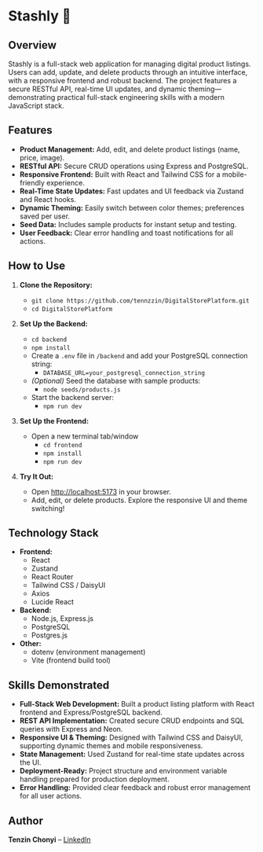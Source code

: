 # Stashly 🛒

## Overview

Stashly is a full-stack web application for managing digital product listings. Users can add, update, and delete products through an intuitive interface, with a responsive frontend and robust backend. The project features a secure RESTful API, real-time UI updates, and dynamic theming—demonstrating practical full-stack engineering skills with a modern JavaScript stack.

## Features

- **Product Management:** Add, edit, and delete product listings (name, price, image).
- **RESTful API:** Secure CRUD operations using Express and PostgreSQL.
- **Responsive Frontend:** Built with React and Tailwind CSS for a mobile-friendly experience.
- **Real-Time State Updates:** Fast updates and UI feedback via Zustand and React hooks.
- **Dynamic Theming:** Easily switch between color themes; preferences saved per user.
- **Seed Data:** Includes sample products for instant setup and testing.
- **User Feedback:** Clear error handling and toast notifications for all actions.

## How to Use

1. **Clone the Repository:**  
   - `git clone https://github.com/tennzzin/DigitalStorePlatform.git`
   - `cd DigitalStorePlatform`

2. **Set Up the Backend:**  
   - `cd backend`
   - `npm install`
   - Create a `.env` file in `/backend` and add your PostgreSQL connection string:  
     - `DATABASE_URL=your_postgresql_connection_string`
   - *(Optional)* Seed the database with sample products:  
     - `node seeds/products.js`
   - Start the backend server:  
     - `npm run dev`

3. **Set Up the Frontend:**  
   - Open a new terminal tab/window  
     - `cd frontend`
     - `npm install`
     - `npm run dev`

4. **Try It Out:**  
   - Open [http://localhost:5173](http://localhost:5173) in your browser.
   - Add, edit, or delete products. Explore the responsive UI and theme switching!

## Technology Stack
- **Frontend:**  
  - React
  - Zustand
  - React Router
  - Tailwind CSS / DaisyUI
  - Axios
  - Lucide React
- **Backend:**  
  - Node.js, Express.js
  - PostgreSQL
  - Postgres.js
- **Other:**  
  - dotenv (environment management)
  - Vite (frontend build tool)

## Skills Demonstrated
- **Full-Stack Web Development:** Built a product listing platform with React frontend and Express/PostgreSQL backend.
- **REST API Implementation:** Created secure CRUD endpoints and SQL queries with Express and Neon.
- **Responsive UI & Theming:** Designed with Tailwind CSS and DaisyUI, supporting dynamic themes and mobile responsiveness.
- **State Management:** Used Zustand for real-time state updates across the UI.
- **Deployment-Ready:** Project structure and environment variable handling prepared for production deployment.
- **Error Handling:** Provided clear feedback and robust error management for all user actions.

## Author

**Tenzin Chonyi** – [LinkedIn](http://www.linkedin.com/in/tenzin-chonyi)
